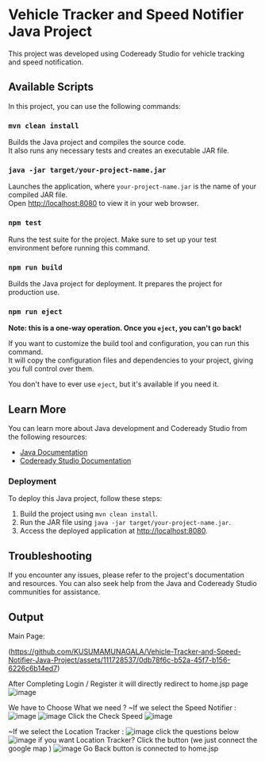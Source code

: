# Vehicle Tracker and Speed Notifier Java Project

This project was developed using Codeready Studio for vehicle tracking and speed notification.

## Available Scripts

In this project, you can use the following commands:

### `mvn clean install`

Builds the Java project and compiles the source code.\
It also runs any necessary tests and creates an executable JAR file.

### `java -jar target/your-project-name.jar`

Launches the application, where `your-project-name.jar` is the name of your compiled JAR file.\
Open [http://localhost:8080](http://localhost:8080) to view it in your web browser.

### `npm test`

Runs the test suite for the project. Make sure to set up your test environment before running this command.

### `npm run build`

Builds the Java project for deployment. It prepares the project for production use.

### `npm run eject`

**Note: this is a one-way operation. Once you `eject`, you can't go back!**

If you want to customize the build tool and configuration, you can run this command.\
It will copy the configuration files and dependencies to your project, giving you full control over them.

You don't have to ever use `eject`, but it's available if you need it.

## Learn More

You can learn more about Java development and Codeready Studio from the following resources:

- [Java Documentation](https://docs.oracle.com/javase/8/docs/)
- [Codeready Studio Documentation](https://access.redhat.com/documentation/en-us/red_hat_codeready_studio/)

### Deployment

To deploy this Java project, follow these steps:

1. Build the project using `mvn clean install`.
2. Run the JAR file using `java -jar target/your-project-name.jar`.
3. Access the deployed application at [http://localhost:8080](http://localhost:8080).

## Troubleshooting

If you encounter any issues, please refer to the project's documentation and resources. You can also seek help from the Java and Codeready Studio communities for assistance.

## Output
Main Page:

(https://github.com/KUSUMAMUNAGALA/Vehicle-Tracker-and-Speed-Notifier-Java-Project/assets/111728537/0db78f6c-b52a-45f7-b156-6226c6b14ed7)

After Completing Login / Register it will directly redirect to home.jsp page
![image](https://github.com/KUSUMAMUNAGALA/Vehicle-Tracker-and-Speed-Notifier-Java-Project/assets/111728537/14688354-19f1-4e02-badf-8281d59096ab)

We have to Choose What we need ?
~If we select the Speed Notifier :
![image](https://github.com/KUSUMAMUNAGALA/Vehicle-Tracker-and-Speed-Notifier-Java-Project/assets/111728537/338ad1f1-fbc9-493b-af23-a97ae05b4ae4)
![image](https://github.com/KUSUMAMUNAGALA/Vehicle-Tracker-and-Speed-Notifier-Java-Project/assets/111728537/3bcf77ff-05ee-43e2-a886-e073449e1259)
Click the Check Speed 
![image](https://github.com/KUSUMAMUNAGALA/Vehicle-Tracker-and-Speed-Notifier-Java-Project/assets/111728537/80c1c40b-ae0d-4a57-9d6b-8f5d51f75285)

~If we select the Location Tracker :
![image](https://github.com/KUSUMAMUNAGALA/Vehicle-Tracker-and-Speed-Notifier-Java-Project/assets/111728537/fd1833d5-410f-4a25-9d41-cd69f7b2d7fc)
click the questions below
![image](https://github.com/KUSUMAMUNAGALA/Vehicle-Tracker-and-Speed-Notifier-Java-Project/assets/111728537/57286cbd-fa55-42d9-9eca-3b3b2feb04ac)
if you want Location Tracker? Click the button (we just connect the google map )
![image](https://github.com/KUSUMAMUNAGALA/Vehicle-Tracker-and-Speed-Notifier-Java-Project/assets/111728537/6cc190e7-7388-4b72-9181-436c3fcd9687)
Go Back button is connected to home.jsp





